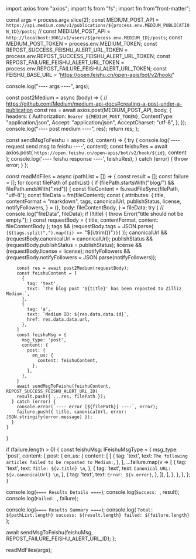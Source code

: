 import axios from "axios";
import fs from "fs";
import fm from"front-matter";

const args = process.argv.slice(2);
const MEDIUM_POST_API = `https://api.medium.com/v1/publications/${process.env.MEDIUM_PUBLICATION_ID}/posts`;
// const MEDIUM_POST_API = `http://localhost:3001/v1/users/${process.env.MEDIUM_ID}/posts`;
const MEDIUM_POST_TOKEN = process.env.MEDIUM_TOKEN;
const REPOST_SUCCESS_FEISHU_ALERT_URL_TOKEN = process.env.REPOST_SUCCESS_FEISHU_ALERT_URL_TOKEN;
const REPOST_FAILURE_FEISHU_ALERT_URL_TOKEN = process.env.REPOST_FAILURE_FEISHU_ALERT_URL_TOKEN;
const FEISHU_BASE_URL = 'https://open.feishu.cn/open-apis/bot/v2/hook/'

console.log("---- args ----", args);

const post2Medium = async (body) => {
  // https://github.com/Medium/medium-api-docs#creating-a-post-under-a-publication
  const res = await axios.post(MEDIUM_POST_API, body, {
    headers: {
      Authorization: `Bearer ${MEDIUM_POST_TOKEN}`,
      ContentType: "application/json",
      Accept: "application/json",
      AcceptCharset: "utf-8",
    },
  });
  console.log("---- post medium ----", res);
  return res;
};

const sendMsgToFeishu = async (id, content) => {
  try {
    console.log('---- request send msg to feishu ----', content);
    const feishuRes = await axios.post(
      `https://open.feishu.cn/open-apis/bot/v2/hook/${id}`,
      content
    );
    console.log('---- feishu response ----', feishuRes);
  } catch (error) {
    throw error;
  }
};

const readMdFiles = async (pathList = []) => {
  const result = [];
  const failure = [];
  for (const filePath of pathList) {
    if (filePath.startsWith("blog/") && filePath.endsWith(".md")) {
      const fileContent = fs.readFileSync(filePath, "utf-8");
      const fileData = fm(fileContent);
      const {
        attributes: {
          title,
          contentFormat = "markdown",
          tags,
          canonicalUrl,
          publishStatus,
          license,
          notifyFollowers,
        } = {},
        body: fileContentBody,
      } = fileData;
      try {
        // console.log("fileData", fileData);
        if (!title) {
          throw Error("title should not be empty.");
        }
        const requestBody = { title, contentFormat, content: fileContentBody };
        tags &&
          (requestBody.tags = JSON.parse(
            `[${tags.split(",").map((i) => `"${i.trim()}"`)}]`
          ));
        canonicalUrl && (requestBody.canonicalUrl = canonicalUrl);
        publishStatus && (requestBody.publishStatus = publishStatus);
        license && (requestBody.license = license);
        notifyFollowers &&
          (requestBody.notifyFollowers = JSON.parse(notifyFollowers));

        const res = await post2Medium(requestBody);
        const feishuContent = [
          {
            tag: 'text',
            text: `The blog post '${title}' has been reposted to Zilliz Medium.`,
          },
          {
            tag: 'a',
            text: `Medium ID: ${res.data.data.id}`,
            href: res.data.data.url,
          },
        ]
        const feishuMsg = {
          msg_type: 'post',
          content: {
            post: {
              en_us: {
                content: feishuContent,
              },
            },
          },
        }
        await sendMsgToFeishu(feishuContent, REPOST_SUCCESS_FEISHU_ALERT_URL_ID)
        result.push({ ...res, filePath });
      } catch (error) {
        console.error(`---- error [${filePath}] ----`, error);
        failure.push({ title, canonicalUrl, error: JSON.stringify(error.message) });
      }
    }
  }

  if (failure.length > 0) {
    const feishuMsg: IFeishuMsgType = {
      msg_type: 'post',
      content: {
        post: {
          en_us: {
            content: [
              [
                {
                  tag: 'text',
                  text: `The following articles failed to be reposted to Medium:`,
                },
              ],
              ...failure.map(v => [
                {
                  tag: 'text',
                  text: `Title: ${v.title} \n`,
                },
                {
                  tag: 'text',
                  text: `Canonical URL: ${v.canonicalUrl} \n`,
                },
                {
                  tag: 'text',
                  text: `Error: ${v.error}`,
                },
              ]),
            ],
          },
        },
      },
    };
  }

  console.log(`==== Results Details ====`);
  console.log(`Success: `, result);
  console.log(`Failed: `, failure);

  console.log(`==== Results Summary ====`);
  console.log(
    `Total: ${pathList.length} success: ${result.length} failed: ${failure.length} `
  );

  await sendMsgToFeishu(feishuMsg, REPOST_FAILURE_FEISHU_ALERT_URL_ID);
};

readMdFiles(args);
